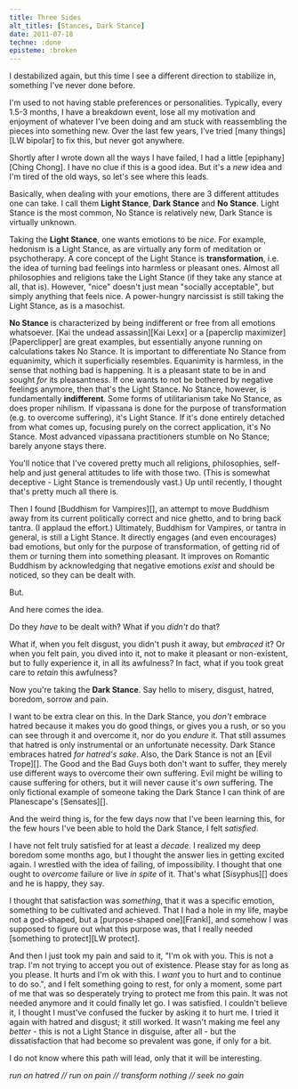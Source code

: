 ```yaml
---
title: Three Sides
alt_titles: [Stances, Dark Stance]
date: 2011-07-18
techne: :done
episteme: :broken
---
```


I destabilized again, but this time I see a different direction to stabilize in, something I've never done before.

I'm used to not having stable preferences or personalities. Typically, every 1.5-3 months, I have a breakdown event, lose all my motivation and enjoyment of whatever I've been doing and am stuck with reassembling the pieces into something new. Over the last few years, I've tried [many things][LW bipolar] to fix this, but never got anywhere.

Shortly after I wrote down all the ways I have failed, I had a little [epiphany][Ching Chong]. I have no clue if this is a good idea. But it's a <em>new</em> idea and I'm tired of the old ways, so let's see where this leads.

Basically, when dealing with your emotions, there are 3 different attitudes one can take. I call them **Light Stance**, **Dark Stance** and **No Stance**. Light Stance is the most common, No Stance is relatively new, Dark Stance is virtually unknown.

Taking the **Light Stance**, one wants emotions to be *nice*. For example, hedonism is a Light Stance, as are virtually any form of meditation or psychotherapy. A core concept of the Light Stance is **transformation**, i.e. the idea of turning bad feelings into harmless or pleasant ones. Almost all philosophies and religions take the Light Stance (if they take any stance at all, that is). However, "nice" doesn't just mean "socially acceptable", but simply anything that feels nice. A power-hungry narcissist is still taking the Light Stance, as is a masochist.

__No Stance__ is characterized by being indifferent or free from all emotions whatsoever. [Kai the undead assassin][Kai Lexx] or a [paperclip maximizer][Paperclipper] are great examples, but essentially anyone running on calculations takes No Stance. It is important to differentiate No Stance from equanimity, which it superficially resembles. Equanimity is harmless, in the sense that nothing bad is happening. It is a pleasant state to be in and sought *for* its pleasantness. If one wants to not be bothered by negative feelings anymore, then that's the Light Stance. No Stance, however, is fundamentally **indifferent**. Some forms of utilitarianism take No Stance, as does proper nihilism. If vipassana is done for the purpose of transformation (e.g. to overcome suffering), it's Light Stance. If it's done entirely detached from what comes up, focusing purely on the correct application, it's No Stance. Most advanced vipassana practitioners stumble on No Stance; barely anyone stays there.

You'll notice that I've covered pretty much all religions, philosophies, self-help and just general attitudes to life with those two. (This is somewhat deceptive - Light Stance is tremendously vast.) Up until recently, I thought that's pretty much all there is.

Then I found [Buddhism for Vampires][], an attempt to move Buddhism away from its current politically correct and nice ghetto, and to bring back tantra. (I applaud the effort.) Ultimately, Buddhism for Vampires, or tantra in general, is still a Light Stance. It directly engages (and even encourages) bad emotions, but only for the purpose of transformation, of getting rid of them or turning them into something pleasant. It improves on Romantic Buddhism by acknowledging that negative emotions <em>exist</em> and should be noticed, so they can be dealt with.

But.

And here comes the idea.

Do they *have* to be dealt with? What if you *didn't* do that?

What if, when you felt disgust, you didn't push it away, but *embraced* it? Or when you felt pain, you dived into it, not to make it pleasant or non-existent, but to fully experience it, in all its awfulness? In fact, what if you took great care to *retain* this awfulness?

Now you're taking the **Dark Stance**. Say hello to misery, disgust, hatred, boredom, sorrow and pain.

I want to be extra clear on this. In the Dark Stance, you *don't* embrace hatred because it makes you do good things, or gives you a rush, or so you can see through it and overcome it, nor do you *endure* it. That still assumes that hatred is only instrumental or an unfortunate necessity. Dark Stance embraces hatred *for hatred's sake*. Also, the Dark Stance is not an [Evil Trope][]. The Good and the Bad Guys both don't want to suffer, they merely use different ways to overcome their own suffering. Evil might be willing to cause suffering for others, but it will never cause it's *own* suffering. The only fictional example of someone taking the Dark Stance I can think of are Planescape's [Sensates][].

And the weird thing is, for the few days now that I've been learning this, for the few hours I've been able to hold the Dark Stance, I felt *satisfied*.

I have not felt truly satisfied for at least a *decade*. I realized my deep boredom some months ago, but I thought the answer lies in getting excited again. I wrestled with the idea of failing, of impossibility. I thought that one ought to *overcome* failure or live *in spite* of it. That's what [Sisyphus][] does and he is happy, they say.

I thought that satisfaction was *something*, that it was a specific emotion, something to be cultivated and achieved. That I had a hole in my life, maybe not a god-shaped, but a [purpose-shaped one][Frankl], and somehow I was supposed to figure out what this purpose was, that I really needed [something to protect][LW protect].

And then I just took my pain and said to it, "I'm ok with you. This is not a trap. I'm not trying to accept you out of existence. Please stay for as long as you please. It hurts and I'm ok with this. I *want* you to hurt and to continue to do so.", and I felt something going to rest, for only a moment, some part of me that was so desperately trying to protect me from this pain. It was not needed anymore and it could finally let go. I was satisfied. I couldn't believe it, I thought I must've confused the fucker by asking it to hurt me. I tried it again with hatred and disgust; it still worked. It wasn't making me feel any *better* - this is not a Light Stance in disguise, after all - but the dissatisfaction that had become so prevalent was gone, if only for a bit.

I do not know where this path will lead, only that it will be interesting.

*run on hatred // run on pain // transform nothing // seek no gain*
